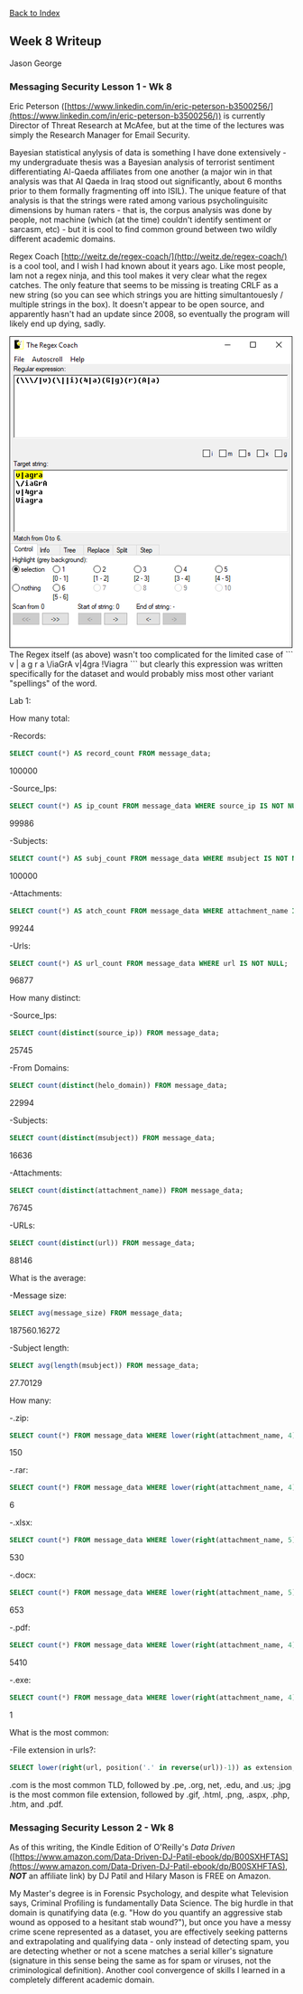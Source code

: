 [Back to Index](https://jaegermeiste.github.io/DefenseAgainstTheDarkArts/)

## Week 8 Writeup

Jason George

### Messaging Security Lesson 1 - Wk 8

Eric Peterson ([https://www.linkedin.com/in/eric-peterson-b3500256/](https://www.linkedin.com/in/eric-peterson-b3500256/)) is currently Director of Threat Research at McAfee, but at the time of the lectures was simply the Research Manager for Email Security.

Bayesian statistical anylysis of data is something I have done extensively - my undergraduate thesis was a Bayesian analysis of terrorist sentiment differentiating Al-Qaeda affiliates from one another (a major win in that analysis was that Al Qaeda in Iraq stood out significantly, about 6 months prior to them formally fragmenting off into ISIL). The unique feature of that analysis is that the strings were rated among various psycholinguisitc dimensions by human raters - that is, the corpus analysis was done by people, not machine (which (at the time) couldn't identify sentiment or sarcasm, etc) - but it is cool to find common ground between two wildly different academic domains.

Regex Coach [http://weitz.de/regex-coach/](http://weitz.de/regex-coach/) is a cool tool, and I wish I had known about it years ago. Like most people, Iam not a regex ninja, and this tool makes it very clear what the regex catches. The only feature that seems to be missing is treating CRLF as a new string (so you can see which strings you are hitting simultantouesly / multiple strings in the box). It doesn't appear to be open source, and apparently hasn't had an update since 2008, so eventually the program will likely end up dying, sadly.

<img src="RegexCoachViagra.PNG" alt="">
The Regex itself (as above) wasn't too complicated for the limited case of
```
v | a g r a
\/iaGrA
v|4gra
!Viagra
```
but clearly this expression was written specifically for the dataset and would probably miss most other variant "spellings" of the word. 

Lab 1:

How many total:

-Records: 
```sql
SELECT count(*) AS record_count FROM message_data;
```
100000

-Source_Ips:
```sql
SELECT count(*) AS ip_count FROM message_data WHERE source_ip IS NOT NULL;
```
99986

-Subjects: 
```sql
SELECT count(*) AS subj_count FROM message_data WHERE msubject IS NOT NULL;
```
100000

-Attachments: 
```sql
SELECT count(*) AS atch_count FROM message_data WHERE attachment_name IS NOT NULL AND length(attachment_name) > 0;
```
99244

-Urls: 
```sql
SELECT count(*) AS url_count FROM message_data WHERE url IS NOT NULL;
``` 
96877

How many distinct:

-Source_Ips: 
```sql
SELECT count(distinct(source_ip)) FROM message_data;
```
25745

-From Domains: 
```sql
SELECT count(distinct(helo_domain)) FROM message_data;
```
22994

-Subjects: 
```sql
SELECT count(distinct(msubject)) FROM message_data;
```
16636

-Attachments: 
```sql
SELECT count(distinct(attachment_name)) FROM message_data;
```
76745

-URLs: 
```sql
SELECT count(distinct(url)) FROM message_data;
```
88146

What is the average:

-Message size: 
```sql
SELECT avg(message_size) FROM message_data;
```
187560.16272

-Subject length: 
```sql
SELECT avg(length(msubject)) FROM message_data;
```
27.70129

How many:

-.zip: 
```sql
SELECT count(*) FROM message_data WHERE lower(right(attachment_name, 4)) = '.zip';
```
150

-.rar: 
```sql
SELECT count(*) FROM message_data WHERE lower(right(attachment_name, 4)) = '.rar';
```
6

-.xlsx: 
```sql
SELECT count(*) FROM message_data WHERE lower(right(attachment_name, 5)) = '.xlsx';
```
530

-.docx: 
```sql
SELECT count(*) FROM message_data WHERE lower(right(attachment_name, 5)) = '.docx';
```
653

-.pdf: 
```sql
SELECT count(*) FROM message_data WHERE lower(right(attachment_name, 4)) = '.pdf';
```
5410

-.exe: 
```sql
SELECT count(*) FROM message_data WHERE lower(right(attachment_name, 4)) = '.zip';
```
1

What is the most common:

-File extension in urls?: 
```sql
SELECT lower(right(url, position('.' in reverse(url))-1)) as extension, count(*) as count FROM message_data GROUP BY extension ORDER BY count DESC;
```
.com is the most common TLD, followed by .pe, .org, net, .edu, and .us; .jpg is the most common file extension, followed by .gif, .html, .png, .aspx, .php, .htm, and .pdf.


### Messaging Security Lesson 2 - Wk 8

As of this writing, the Kindle Edition of O'Reilly's *Data Driven* ([https://www.amazon.com/Data-Driven-DJ-Patil-ebook/dp/B00SXHFTAS](https://www.amazon.com/Data-Driven-DJ-Patil-ebook/dp/B00SXHFTAS), **_NOT_** an affiliate link) by DJ Patil and Hilary Mason is FREE on Amazon.

My Master's degree is in Forensic Psychology, and despite what Television says, Criminal Profiling is fundamentally Data Science. The big hurdle in that domain is qunatifying data (e.g. "How do you quantify an aggressive stab wound as opposed to a hesitant stab wound?"), but once you have a messy crime scene represented as a dataset, you are effectively seeking patterns and extrapolating and qualifying data - only instead of detecting spam, you are detecting whether or not a scene matches a serial killer's signature (signature in this sense being the same as for spam or viruses, not the criminological definition). Another cool convergence of skills I learned in a completely different academic domain.
